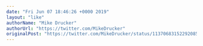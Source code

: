 ```yaml
---
date: "Fri Jun 07 18:46:26 +0000 2019"
layout: "like"
authorName: "Mike Drucker"
authorUrl: "https://twitter.com/MikeDrucker"
originalPost: "https://twitter.com/MikeDrucker/status/1137068315229208578"
---
```

